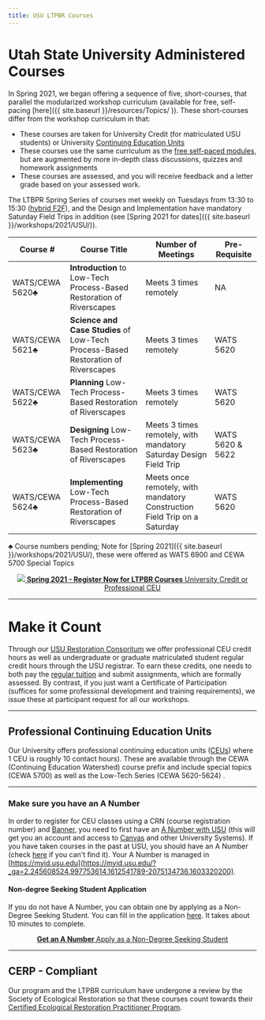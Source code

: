 ```yaml
---
title: USU LTPBR Courses
---
```



# Utah State University Administered Courses

In Spring 2021, we began offering a sequence of five, short-courses, that parallel the modularized workshop curriculum (available for free, self-pacing [here]({{ site.baseurl }}/resources/Topics/ )). These short-courses differ from the workshop curriculum in that:
- These courses are taken for University Credit (for matriculated USU students) or University [Continuing Education Units](https://www.usu.edu/ais/ceu/about)
- These courses use the same curriculum as the [free self-paced modules](http://lowtechpbr.restoration.usu.edu/resources/Topics/), but are augmented by more in-depth class discussions, quizzes and homework assignments
- These courses are assessed, and you will receive feedback and a letter grade based on your assessed work.

The  LTBPR Spring Series of courses met weekly on Tuesdays from 13:30 to 15:30  ([hybrid F2F](https://www.usu.edu/ais/scheduling/deliverymethods)), and the Design and Implementation have mandatory Saturday Field Trips in addition (see [Spring 2021 for dates]({{ site.baseurl }}/workshops/2021/USU/)).


| Course # |  Course Title | Number of Meetings     | Pre-Requisite |
|--------------------------------------------------------------------------------------------------------------------------------------------------------------|---|---|---|
| WATS/CEWA 5620♣ |  **Introduction** to Low-Tech Process-Based Restoration of Riverscapes | Meets 3 times remotely     | NA|
| WATS/CEWA 5621♣ | **Science and Case Studies** of Low-Tech Process-Based Restoration of Riverscapes | Meets 3 times remotely    |  WATS 5620|
| WATS/CEWA 5622♣ | **Planning** Low-Tech Process-Based Restoration of Riverscapes | Meets 3 times remotely    |WATS 5620|
| WATS/CEWA 5623♣ | **Designing** Low-Tech Process-Based Restoration of Riverscapes | Meets 3 times remotely, with mandatory Saturday Design Field Trip      | WATS 5620 & 5622|
| WATS/CEWA 5624♣ | **Implementing** Low-Tech Process-Based Restoration of Riverscapes | Meets once remotely, with mandatory Construction Field Trip on a Saturday   |WATS 5620|

♣ Course numbers pending; Note for [Spring 2021]({{ site.baseurl }}/workshops/2021/USU/), these were offered as WATS 6900 and CEWA 5700 Special Topics 

<div align="center">
<a class=" button hollow" href="{{ site.baseurl }}/workshops/2021/USU/"><img src="{{ site.baseurl }}/assets/images/sponsors/USU.png">  <b> Spring 2021 - Register Now for   LTPBR Courses</b>  University Credit or Professional CEU  <i class="fa fa-graduation-cap"></i>  </a>
</div>

-------------
# Make it Count

Through our [USU Restoration Consoritum](http://restoration.usu.edu/) we  offer professional CEU credit hours as well as undergraduate or graduate matriculated student regular credit hours through the USU registrar. To earn these credits, one needs to both pay the [regular tuition](https://www.usu.edu/registrar/registration/payment/) and submit assignments, which are formally assessed. By contrast, if you just want a Certificate of Participation (suffices for some professional development and training requirements), we issue these at participant request for all our workshops.  

-------------
## Professional Continuing Education Units

Our University offers professional continuing education units ([CEUs](https://www.usu.edu/ais/ceu/about)) where 1 CEU is roughly 10 contact hours). These are available through the CEWA (Continuing Education Watershed) course prefix and include special topics (CEWA 5700) as well as the Low-Tech Series (CEWA 5620-5624) .

-------------
### Make sure you have an A Number

In order to register for CEU classes using a CRN (course registration number) and [Banner](https://it.usu.edu/banner/), you need to first have an [A Number with USU](https://www.usu.edu/registrar/help/faq/banner/i-cant-find-my-anumber) (this will get you an account and access to [Canvas](http://canvas.usu.edu) and other University Systems). If you have taken courses in the past at USU, you should have an A Number (check [here](https://www.usu.edu/registrar/help/faq/banner/i-cant-find-my-anumber) if you can't find it). Your A Number is managed in [https://myid.usu.edu](https://myid.usu.edu/?_ga=2.245608524.997753614.1612541789-2075134736.1603320200). 

####  Non-degree Seeking Student Application
If you do not have A Number, you can obtain one by applying as a Non-Degree Seeking Student. You can fill in the application [here](https://www.usu.edu/admissions/apply/). It takes about 10 minutes to complete.
<div align="center">
<a class=" button hollow" href="https://www.usu.edu/admissions/apply/">  <b> Get an A Number</b>  Apply as a Non-Degree Seeking Student<i class="fa fa-graduation-cap"></i>  </a>
</div>

-------------

## CERP - Compliant
Our program and the LTPBR curriculum have undergone a review by the Society of Ecological Restoration so that  these courses count towards their [Certified Ecological Restoration Practitioner Program](https://www.ser.org/page/Certification). 